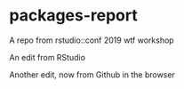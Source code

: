 # packages-report
A repo from rstudio::conf 2019 wtf workshop

An edit from RStudio

Another edit, now from Github in the browser
